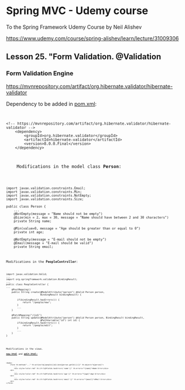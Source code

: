 # Spring MVC - Udemy course
To the Spring Framework Udemy Course by Neil Alishev

https://www.udemy.com/course/spring-alishev/learn/lecture/31009306

<h2>Lesson 25. "Form Validation. @Validation</h2>

<h3>Form Validation Engine</h3>

https://mvnrepository.com/artifact/org.hibernate.validator/hibernate-validator

Dependency to be added in <u>pom.xml</u>:
<code>

    <!-- https://mvnrepository.com/artifact/org.hibernate.validator/hibernate-validator -->
        <dependency>
            <groupId>org.hibernate.validator</groupId>
            <artifactId>hibernate-validator</artifactId>
            <version>8.0.0.Final</version>
        </dependency>

<text>
    Modifications in the model class <b>Person</b>:<text/>

<code>
    
    import javax.validation.constraints.Email;
    import javax.validation.constraints.Min;
    import javax.validation.constraints.NotEmpty;
    import javax.validation.constraints.Size;

    public class Person {
        ...
        @NotEmpty(message = "Name should not be empty")
        @Size(min = 2, max = 30, message = "Name should have between 2 and 30 characters")
        private String name;

        @Min(value=0, message = "Age should be greater than or equal to 0")
        private int age;

        @NotEmpty(message = "E-mail should not be empty")
        @Email(message = "E-mail should be valid")
        private String email;
    
<code/>
<text>Modifications in the <b>PeopleController</b>:
<code>
        
    import javax.validation.Valid;
    ...
    import org.springframework.validation.BindingResult;
    ...
    public class PeopleController {
    ...
        @PostMapping()
        public String create(@ModelAttribute("person") @Valid Person person,
                             BindingResult bindingResult) {

            if(bindingResult.hasErrors()) {
                return "/people/new";
            }
            ...
        }
    
        @PatchMapping("/{id}")
        public String update(@ModelAttribute("person") @Valid Person person, BindingResult bindingResult,
                             @PathVariable("id") int id) {
            if(bindingResult.hasErrors()) {
                return "/people/edit";
            }
            ...
        }
    }

<code/>
<p>Modifications in the views.
<br><b><u>new.html</u></b> and <b><u>edit.html:</u></b>
<code>
        
    <body>
        <form th:method="..." th:action="@{/people[{id}(id=${person.getId()})]}" th:object="${person}">
            ...
            <div style="color:red" th:if="${#fields.hasErrors('name')}" th:errors="*{name}">Name Error</div>
        <br>
            ...
            <div style="color:red" th:if="${#fields.hasErrors('age')}" th:errors="*{age}">Age Error</div>
        <br>
            ...
            <div style="color:red" th:if="${#fields.hasErrors('email')}" th:errors="*{email}">EMail Error</div>
        <br>
    </form>
</body>
</p>



